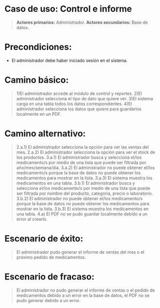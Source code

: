 # Caso de uso: Control e informe
>**Actores primarios:** Administrador.
**Actores secundarios:** Base de datos.

# Precondiciones: 
- El administrador debe haber iniciado sesión en el sistema.

# Camino básico:
> 1)El administrador accede al módulo de control y reportes.
2)El administrador selecciona el tipo de dato que quiere ver.
3)El sistema carga en una tabla todos los datos correspondientes.
4)El administrador selecciona los datos que quiere para guardarlos localmente en un PDF.

# Camino alternativo:

> 2.a.1) El administrador selecciona la opción para ver las ventas del mes.
2.a.2) El administrador selecciona la opción para ver el stock de los productos.
3.a.1) El administrador busca y selecciona el/los medicamento/s por medio de una lista que puede ser filtrada por año/mes/semana/dia.
3.a.2) El administrador no puede obtener el/los medicamento/s porque la base de datos no puede obtener los medicamentos para mostrar en la lista.
3.a.3) El sistema muestra los medicamentos en una tabla.
3.b.1) El administrador busca y selecciona el/los medicamento/s por medio de una lista que puede ser filtrada por nombre del producto, categoria, precio o laboratorio.
3.b.2) El administrador no puede obtener el/los medicamento/s porque la base de datos no puede obtener los medicamentos para mostrar en la lista.
3.b.3) El sistema muestra los medicamentos en una tabla.
4.a) El PDF no se pudo guardar localmente debido a un error al crearlo.

# Escenario de éxito:

> El administrador pudo generar el informe de ventas del mes o el próximo pedido de medicamentos.

# Escenario de fracaso:

> El administrador no pudo generar el informe de ventas o el pedido de medicamentos debido a un error en la base de datos, el PDF no se pudo generar debido a un error.
